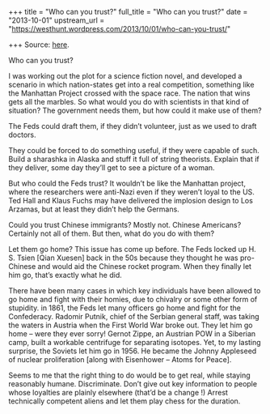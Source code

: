 +++
title = "Who can you trust?"
full_title = "Who can you trust?"
date = "2013-10-01"
upstream_url = "https://westhunt.wordpress.com/2013/10/01/who-can-you-trust/"

+++
Source: [here](https://westhunt.wordpress.com/2013/10/01/who-can-you-trust/).

Who can you trust?

I was working out the plot for a science fiction novel, and developed a
scenario in which nation-states get into a real competition, something
like the Manhattan Project crossed with the space race. The nation that
wins gets all the marbles. So what would you do with scientists in that
kind of situation? The government needs them, but how could it make use
of them?

The Feds could draft them, if they didn’t volunteer, just as we used to
draft doctors.

They could be forced to do something useful, if they were capable of
such. Build a sharashka in Alaska and stuff it full of string theorists.
Explain that if they deliver, some day they’ll get to see a picture of a
woman.

But who could the Feds trust? It wouldn’t be like the Manhattan project,
where the researchers were anti-Nazi even if they weren’t loyal to the
US. Ted Hall and Klaus Fuchs may have delivered the implosion design to
Los Arzamas, but at least they didn’t help the Germans.

Could you trust Chinese immigrants? Mostly not. Chinese Americans?
Certainly not all of them. But then, what do you do with them?

Let them go home? This issue has come up before. The Feds locked up H.
S. Tsien \[Qian Xuesen\] back in the 50s because they thought he was
pro-Chinese and would aid the Chinese rocket program. When they finally
let him go, that’s exactly what he did.

There have been many cases in which key individuals have been allowed to
go home and fight with their homies, due to chivalry or some other form
of stupidity. in 1861, the Feds let many officers go home and fight for
the Confederacy. Radomir Putnik, chief of the Serbian general staff, was
taking the waters in Austria when the First World War broke out. They
let him go home – were they ever sorry! Gernot Zippe, an Austrian POW in
a Siberian camp, built a workable centrifuge for separating isotopes.
Yet, to my lasting surprise, the Soviets let him go in 1956. He became
the Johnny Appleseed of nuclear proliferation \[along with Eisenhower –
Atoms for Peace\].

Seems to me that the right thing to do would be to get real, while
staying reasonably humane. Discriminate. Don’t give out key information
to people whose loyalties are plainly elsewhere (that’d be a change !)
Arrest technically competent aliens and let them play chess for the
duration.

